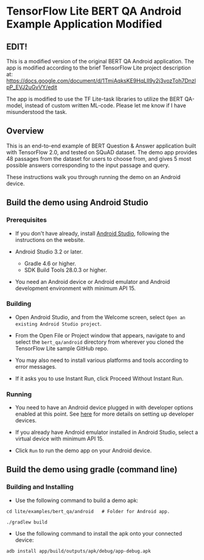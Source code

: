 # TensorFlow Lite BERT QA Android Example Application Modified


## EDIT!
This is a modified version of the original BERT QA Android application.
The app is modified according to the brief TensorFlow Lite project description at: https://docs.google.com/document/d/1TmiAqksKE9HqLll9y2j3vozToh7DnzlpP_EVJ2uGvVY/edit

The app is modified to use the TF Lite-task libraries to utilize the BERT QA-model, instead of custom written ML-code.
Please let me know if I have misunderstood the task.




## Overview

This is an end-to-end example of BERT Question & Answer application built with
TensorFlow 2.0, and tested on SQuAD dataset. The demo app provides 48 passages
from the dataset for users to choose from, and gives 5 most possible answers
corresponding to the input passage and query.

These instructions walk you through running the demo on an Android device.

## Build the demo using Android Studio

### Prerequisites

*   If you don't have already, install
    [Android Studio](https://developer.android.com/studio/index.html), following
    the instructions on the website.

*   Android Studio 3.2 or later.
    - Gradle 4.6 or higher.
    - SDK Build Tools 28.0.3 or higher.

*   You need an Android device or Android emulator and Android development
    environment with minimum API 15.

### Building

*   Open Android Studio, and from the Welcome screen, select `Open an existing
    Android Studio project`.

*   From the Open File or Project window that appears, navigate to and select
    the `bert_qa/android` directory from wherever you cloned the TensorFlow Lite
    sample GitHub repo.

*   You may also need to install various platforms and tools according to error
    messages.

*   If it asks you to use Instant Run, click Proceed Without Instant Run.

### Running

*   You need to have an Android device plugged in with developer options enabled
    at this point. See [here](https://developer.android.com/studio/run/device)
    for more details on setting up developer devices.

*   If you already have Android emulator installed in Android Studio, select a
    virtual device with minimum API 15.

*   Click `Run` to run the demo app on your Android device.

## Build the demo using gradle (command line)

### Building and Installing

*   Use the following command to build a demo apk:

```
cd lite/examples/bert_qa/android   # Folder for Android app.

./gradlew build
```

*   Use the following command to install the apk onto your connected device:

```
adb install app/build/outputs/apk/debug/app-debug.apk
```
